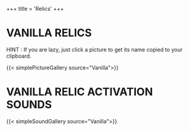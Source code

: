 +++
title = 'Relics'
+++

# VANILLA RELICS

HINT : If you are lazy, just click a picture to get its name copied to your clipboard.

{{< simplePictureGallery source="Vanilla">}}

# VANILLA RELIC ACTIVATION SOUNDS

{{< simpleSoundGallery source="Vanilla">}}
